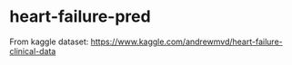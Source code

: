 # heart-failure-pred
From kaggle dataset: https://www.kaggle.com/andrewmvd/heart-failure-clinical-data
